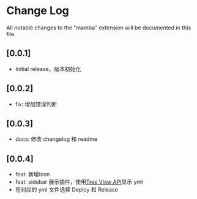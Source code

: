 # Change Log

All notable changes to the "mamba" extension will be documented in this file.


## [0.0.1]
- Initial release，版本初始化

## [0.0.2]
- fix: 增加错误判断

## [0.0.3]
- docs: 修改 changelog 和 readme

## [0.0.4]
- feat: 新增icon
- feat: sidebar 展示插件，使用[Tree View API](https://code.visualstudio.com/api/extension-guides/tree-view)显示 yml
- 在对应的 yml 文件选择 Deploy 和 Release